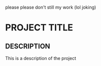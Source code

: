 please please don't still my work (lol joking)
# PROJECT TITLE 
## DESCRIPTION 
This is a description of the project
